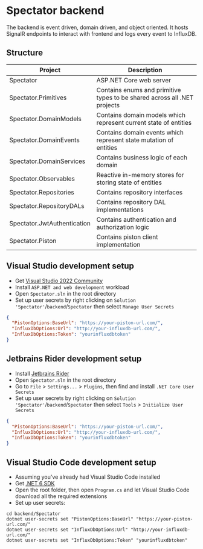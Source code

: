 # Spectator backend

The backend is event driven, domain driven, and object oriented.
It hosts SignalR endpoints to interact with frontend and logs every event to InfluxDB.

## Structure

| Project | Description |
| ------- | ----------- |
| Spectator | ASP.NET Core web server |
| Spectator.Primitives | Contains enums and primitive types to be shared across all .NET projects |
| Spectator.DomainModels | Contains domain models which represent current state of entities |
| Spectator.DomainEvents | Contains domain events which represent state mutation of entities |
| Spectator.DomainServices | Contains business logic of each domain |
| Spectator.Observables | Reactive in-memory stores for storing state of entities |
| Spectator.Repositories | Contains repository interfaces |
| Spectator.RepositoryDALs | Contains repository DAL implementations |
| Spectator.JwtAuthentication | Contains authentication and authorization logic |
| Spectator.Piston | Contains piston client implementation |

## Visual Studio development setup

- Get [Visual Studio 2022 Community](https://visualstudio.microsoft.com/)
- Install `ASP.NET and web development` workload
- Open `Spectator.sln` in the root directory
- Set up user secrets by right clicking on `Solution 'Spectator'`/`backend`/`Spectator` then select `Manage User Secrets`

```json
{
  "PistonOptions:BaseUrl": "https://your-piston-url.com/",
  "InfluxDbOptions:Url": "http://your-influxdb-url.com/",
  "InfluxDbOptions:Token": "yourinfluxdbtoken"
}
```

## Jetbrains Rider development setup

- Install [Jetbrains Rider](https://www.jetbrains.com/rider/)
- Open `Spectator.sln` in the root directory
- Go to `File` > `Settings...` > `Plugins`, then find and install `.NET Core User Secrets`
- Set up user secrets by right clicking on `Solution 'Spectator'`/`backend`/`Spectator` then select `Tools` > `Initialize User Secrets`

```json
{
  "PistonOptions:BaseUrl": "https://your-piston-url.com/",
  "InfluxDbOptions:Url": "http://your-influxdb-url.com/",
  "InfluxDbOptions:Token": "yourinfluxdbtoken"
}
```

## Visual Studio Code development setup

- Assuming you've already had Visual Studio Code installed
- Get [.NET 6 SDK](https://dotnet.microsoft.com/en-us/download/visual-studio-sdks)
- Open the root folder, then open `Program.cs` and let Visual Studio Code download all the required extensions
- Set up user secrets:

```
cd backend/Spectator
dotnet user-secrets set "PistonOptions:BaseUrl" "https://your-piston-url.com/"
dotnet user-secrets set "InfluxDbOptions:Url" "http://your-influxdb-url.com/"
dotnet user-secrets set "InfluxDbOptions:Token" "yourinfluxdbtoken"
```